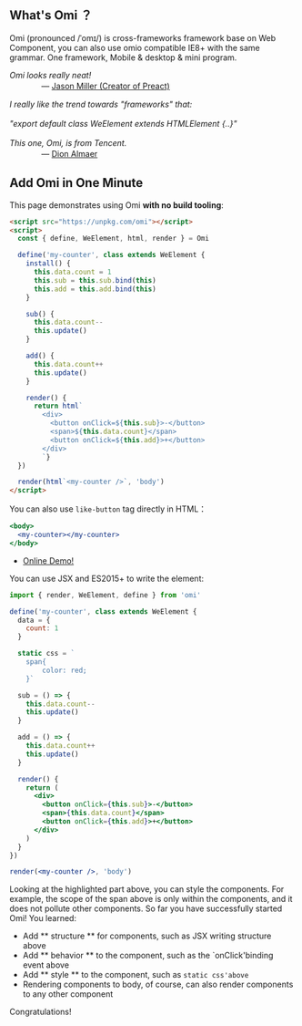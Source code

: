 ## What's Omi ？

Omi (pronounced /ˈomɪ/) is cross-frameworks framework base on Web Component, you can also use omio compatible IE8+ with the same grammar. One framework, Mobile & desktop & mini program.

<em> Omi looks really neat!<br> </em>
　　　　— [Jason Miller (Creator of Preact)](https://twitter.com/_developit/)

<em> I really like the trend towards "frameworks" that:<br><br>"export default class WeElement extends HTMLElement {..}"<br> <br>This one, Omi, is from Tencent.</em>       
　　　　— [Dion Almaer](https://twitter.com/dalmaer/)

## Add Omi in One Minute

This page demonstrates using Omi **with no build tooling**:

```html
<script src="https://unpkg.com/omi"></script>
<script>
  const { define, WeElement, html, render } = Omi

  define('my-counter', class extends WeElement {
    install() {
      this.data.count = 1
      this.sub = this.sub.bind(this)
      this.add = this.add.bind(this)
    }

    sub() {
      this.data.count--
      this.update()
    }

    add() {
      this.data.count++
      this.update()
    }

    render() {
      return html`
        <div>
          <button onClick=${this.sub}>-</button>
          <span>${this.data.count}</span>
          <button onClick=${this.add}>+</button>
        </div>
        `}
  })

  render(html`<my-counter />`, 'body')
</script>
```

You can also use `like-button` tag directly in HTML：

```jsx
<body>
  <my-counter></my-counter>
</body>
```

- [Online Demo!](https://tencent.github.io/omi/assets/omi.html)

You can use JSX and ES2015+ to write the element:


```jsx {8-11}
import { render, WeElement, define } from 'omi'

define('my-counter', class extends WeElement {
  data = {
    count: 1
  }

  static css = `
    span{
        color: red;
    }`

  sub = () => {
    this.data.count--
    this.update()
  }

  add = () => {
    this.data.count++
    this.update()
  }

  render() {
    return (
      <div>
        <button onClick={this.sub}>-</button>
        <span>{this.data.count}</span>
        <button onClick={this.add}>+</button>
      </div>
    )
  }
})

render(<my-counter />, 'body')
```

Looking at the highlighted part above, you can style the components. For example, the scope of the span above is only within the components, and it does not pollute other components. So far you have successfully started Omi! You learned:

* Add ** structure ** for components, such as JSX writing structure above
* Add ** behavior ** to the component, such as the `onClick'binding event above
* Add ** style ** to the component, such as `static css'above`
* Rendering components to body, of course, can also render components to any other component



Congratulations!